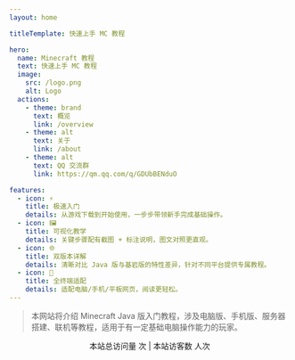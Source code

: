 ```yaml
---
layout: home

titleTemplate: 快速上手 MC 教程

hero:
  name: Minecraft 教程
  text: 快速上手 MC 教程
  image:
    src: /logo.png
    alt: Logo
  actions:
    - theme: brand
      text: 概览
      link: /overview
    - theme: alt
      text: 关于
      link: /about
    - theme: alt
      text: QQ 交流群
      link: https://qm.qq.com/q/GDUbBENduO

features:
  - icon: ⚡
    title: 极速入门
    details: 从游戏下载到开始使用，一步步带领新手完成基础操作。
  - icon: 🖼️
    title: 可视化教学
    details: 关键步骤配有截图 + 标注说明，图文对照更直观。
  - icon: 🌐
    title: 双版本详解
    details: 清晰对比 Java 版与基岩版的特性差异，针对不同平台提供专属教程。
  - icon: 📱
    title: 全终端适配
    details: 适配电脑/手机/平板网页，阅读更轻松。
---
```


<HomeUnderline />

> 本网站将介绍 Minecraft Java 版入门教程，涉及电脑版、手机版、服务器搭建、联机等教程，适用于有一定基础电脑操作能力的玩家。

<div align="center">
本站总访问量 <span id="busuanzi_value_site_pv" /> 次 | 本站访客数 <span id="busuanzi_value_site_uv" /> 人次
</div>